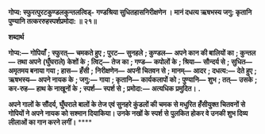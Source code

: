 **गोप्य: स्फुरत्पुरटकुण्डलकुन्तलत्विड्-** **गण्डश्रिया सुधितहासनिरीक्षणेन ।** **मानं दधत्य ऋषभस्य जगु: कृतानि** **पुण्यानि तत्कररुहस्पर्शप्रमोदा: ॥ २१॥** 

**शब्दार्थ** 

**गोप्य:—** **गोपियाँ** **; स्फुरत्—** **चमकते हुए** **; पुरट—** **सुनहले** **; कुण्डल—** **अपने कान की बालियों का** **; कुन्तल—** **तथा अपने** **(घुँघराले) केशों के** **; त्विट्—** **तेज का** **; गण्ड—** **कपोलों के** **; श्रिया—** **सौन्दर्य से** **; सुधित—** **अमृतमय बनाया गया** **; हास—** **हँसी** **;** **निरीक्षणेन—** **अपनी चितवन से** **; मानम्—** **आदर** **; दधत्य:—** **देते हुए** **; ऋषभस्य—** **अपने नायक के** **; जगु:—** **गाया** **; कृतानि—** **कार्यकलापों को** **; पुण्यानि—** **शुभ** **; तत्—** **उसके** **; कर-रुह—** **हाथ के नाखूनों के** **; स्पर्श—** **स्पर्श से** **; प्रमोदा:—** **अत्यधिक** **प्रमुदित।** **.** 

**अपने गालों के सौंदर्य, घुँघराले बालों के तेज एवं सुनहरे कुंडलों की चमक से मधुरित** **हँसीयुक्त चितवनों से गोपियों ने अपने नायक को सश्मान दियाकिया। उनके नखों के स्पर्श से** **पुलकित होकर वे उनकी शुभ दिव्य लीलाओं का गान करने लगीं।** **** 